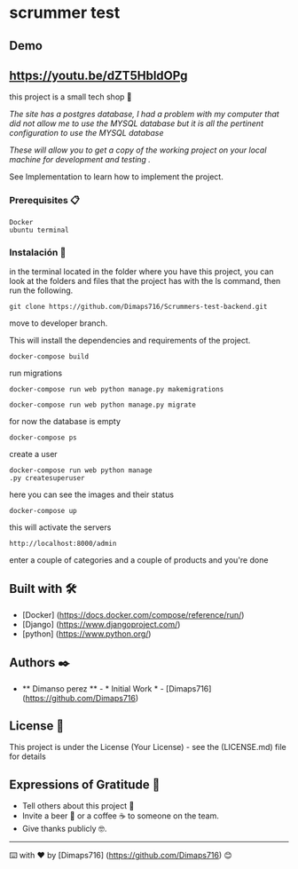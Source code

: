 # scrummer test
Demo
---
https://youtu.be/dZT5HbldOPg
---
this project is a small tech shop 🚀

_The site has a postgres database, I had a problem with my computer that did not allow me to use the MYSQL database but it is all the pertinent configuration to use the MYSQL database_

_These will allow you to get a copy of the working project on your local machine for development and testing ._

See Implementation to learn how to implement the project.


### Prerequisites  📋


```
Docker
ubuntu terminal
```

### Instalación 🔧

in the terminal located in the folder where you have this project, you can look at the folders and files that the project has with the ls command,
then run the following.
```
git clone https://github.com/Dimaps716/Scrummers-test-backend.git
```
move to developer branch.

This will install the dependencies and requirements of the project.

```
docker-compose build
```
run migrations

```
docker-compose run web python manage.py makemigrations

docker-compose run web python manage.py migrate

```
for now the database is empty
```
docker-compose ps
```
create a user
```
docker-compose run web python manage
.py createsuperuser
```

here you can see the images and their status
```
docker-compose up
```
this will activate the servers

```
http://localhost:8000/admin
```
enter a couple of categories and a couple of products and you're done
## Built with 🛠️


* [Docker] (https://docs.docker.com/compose/reference/run/)
* [Django] (https://www.djangoproject.com/)
* [python] (https://www.python.org/)


## Authors ✒️


* ** Dimanso perez ** - * Initial Work * - [Dimaps716] (https://github.com/Dimaps716)


## License 📄

This project is under the License (Your License) - see the  (LICENSE.md) file for details

## Expressions of Gratitude 🎁

* Tell others about this project 📢
* Invite a beer 🍺 or a coffee ☕ to someone on the team.
* Give thanks publicly 🤓.




---
⌨️ with ❤️ by [Dimaps716] (https://github.com/Dimaps716) 😊
